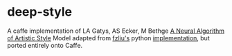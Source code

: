 # deep-style
A caffe implementation of LA Gatys, AS Ecker, M Bethge [A Neural Algorithm of Artistic Style](http://arxiv.org/abs/1508.06576)
Model adapted from [fzliu's](https://github.com/fzliu) python [implementation](https://github.com/fzliu/style-transfer), but ported entirely onto Caffe.

